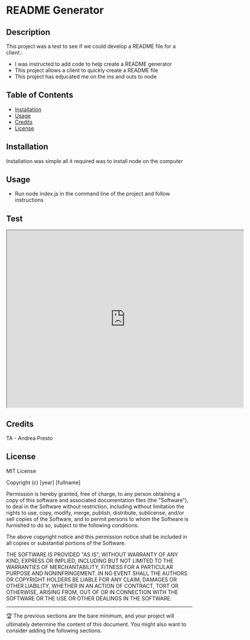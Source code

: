 # README Generator

## Description

This project was a test to see if we could develop a README file for a client.:

- I was instructed to add code to help create a README generator 
- This project allows a client to quickly create a README file
- This project has edjucated me on the ins and outs to node

## Table of Contents

- [Installation](#installation)
- [Usage](#usage)
- [Credits](#credits)
- [License](#license)

## Installation

Installation was simple all it required was to install node on the computer

## Usage

- Run node index.js in the command line of the project and follow instructions

## Test

<iframe src="https://drive.google.com/file/d/1UBjT6wf1yajOqjNkeYRD1Lm9AIVLzcZi/preview" width="640" height="480"></iframe>

## Credits

TA - Andrea Presto

## License

MIT License

Copyright (c) [year] [fullname]

Permission is hereby granted, free of charge, to any person obtaining a copy
of this software and associated documentation files (the "Software"), to deal
in the Software without restriction, including without limitation the rights
to use, copy, modify, merge, publish, distribute, sublicense, and/or sell
copies of the Software, and to permit persons to whom the Software is
furnished to do so, subject to the following conditions:

The above copyright notice and this permission notice shall be included in all
copies or substantial portions of the Software.

THE SOFTWARE IS PROVIDED "AS IS", WITHOUT WARRANTY OF ANY KIND, EXPRESS OR
IMPLIED, INCLUDING BUT NOT LIMITED TO THE WARRANTIES OF MERCHANTABILITY,
FITNESS FOR A PARTICULAR PURPOSE AND NONINFRINGEMENT. IN NO EVENT SHALL THE
AUTHORS OR COPYRIGHT HOLDERS BE LIABLE FOR ANY CLAIM, DAMAGES OR OTHER
LIABILITY, WHETHER IN AN ACTION OF CONTRACT, TORT OR OTHERWISE, ARISING FROM,
OUT OF OR IN CONNECTION WITH THE SOFTWARE OR THE USE OR OTHER DEALINGS IN THE
SOFTWARE.


---

🏆 The previous sections are the bare minimum, and your project will ultimately determine the content of this document. You might also want to consider adding the following sections.

